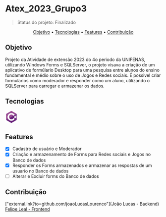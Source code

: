 # Atex_2023_Grupo3

>Status do projeto: Finalizado

<p align="center">
 <a href="## Objetivo">Objetivo</a> •
 <a href="## Tecnologias">Tecnologias</a> • 
 <a href="## Features">Features</a> • 
 <a href="## Contribuição">Contribuição</a>
</p>

## Objetivo

Projeto da Atividade de extensão 2023 do 4o periodo da UNIFENAS, utilizando Windows Forms e SQLServer, o projeto visava a criação de um aplicativo de formúlario Desktop para uma pesquisa entre alunos do ensino fundamental e médio sobre o uso de Jogos e Redes sociais. É possivel criar formularios como moderador e responder como um aluno, utilizando o SQLServer para carregar e armazenar os dados. 

## Tecnologias

<p align="left"> <a href="https://www.w3schools.com/cs/" target="_blank" rel="noreferrer"> <img src="https://raw.githubusercontent.com/devicons/devicon/master/icons/csharp/csharp-original.svg" alt="csharp" width="40" height="40"/> </a> </p>

## Features

- [x] Cadastro de usuário e Moderador
- [x] Criação e armazenamento de Forms para Redes sociais e Jogos no Banco de dados
- [x] Responder os Forms armazenados e armazenar as respostas de um usuario no Banco de dados
- [ ] Alterar e Excluir forms do Banco de dados

## Contribuição

["external.ink?to=github.com/joaoLucasLourenco"](João Lucas - Backend)
<br>
<a href="[external.ink?to=https://github.com/felipeleal27](https://github.com/felipeleal27)"> Felipe Leal - Frontend </a>
